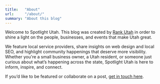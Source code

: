 ```yaml
---
title:   "About"
url:     "/about/"
summary: "About this blog"
---
```


Welcome to Spotlight Utah. This blog was created by [Rank Utah](https://rankutah.com) in order to shine a light on the people, businesses, and events that make Utah great. 

We feature local service providers, share insights on web design and local SEO, and highlight community happenings that deserve more visibility. Whether you're a small business owner, a Utah resident, or someone just curious about what’s happening across the state, Spotlight Utah is here to inform, inspire, and connect.

If you’d like to be featured or collaborate on a post, [get in touch here](https://rankutah.com#contact).